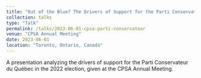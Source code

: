 ```yaml
---
title: "Out of the Blue? The Drivers of Support for the Parti Conservateur du Québec in the 2022 Election"
collection: talks
type: "Talk"
permalink: /talks/2023-06-01-cpsa-parti-conservateur
venue: "CPSA Annual Meeting"
date: 2023-06-01
location: "Toronto, Ontario, Canada"
---
```


A presentation analyzing the drivers of support for the Parti Conservateur du Québec in the 2022 election, given at the CPSA Annual Meeting.
